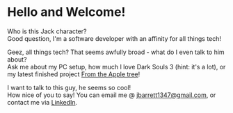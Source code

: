# Hello and Welcome!

Who is this Jack character? <br />
Good question, I'm a software developer with an affinity for all things tech! 

Geez, all things tech? That seems awfully broad - what do I even talk to him about? <br />
Ask me about my PC setup, how much I love Dark Souls 3 (hint: it's a lot), or my latest finished project [From the Apple tree](https://github.com/Thirteenhelens/From_the_Apple_Tree)!

I want to talk to this guy, he seems so cool! <br />
How nice of you to say! You can email me @ jbarrett1347@gmail.com, or contact me via [LinkedIn](https://www.linkedin.com/in/jack-barrett-0b7bba1b0/).

<!--
Oh no! Youve discovered my secret!
 |  👀  |
  \     /
___|   |____
/      ✊🏻_/
\_✊🏻
Please don't tell anyone!
-->
